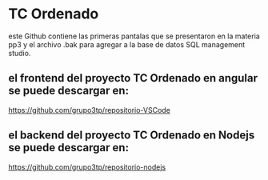 # TC Ordenado

este Github contiene las primeras pantalas que se presentaron en la materia pp3 y el archivo .bak para agregar 
a la base de datos SQL management studio.

## el frontend del proyecto TC Ordenado en angular se puede descargar en: 
https://github.com/grupo3tp/repositorio-VSCode

## el backend del proyecto TC Ordenado en Nodejs se puede descargar en:
https://github.com/grupo3tp/repositorio-nodejs
